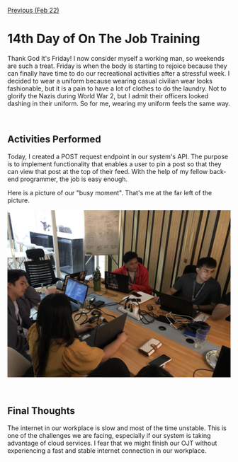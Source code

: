 [Previous (Feb 22)](./02-22-2024.md)

# 14th Day of On The Job Training

Thank God It's Friday! I now consider myself a working man, so weekends are such a treat.
Friday is when the body is starting to rejoice because they can finally have time to do
our recreational activities after a stressful week. I decided to wear a uniform because
wearing casual civilian wear looks fashionable, but it is a pain to have a lot of clothes
to do the laundry. Not to glorify the Nazis during World War 2, but I admit their officers
looked dashing in their uniform. So for me, wearing my uniform feels the same way.

<br>

## Activities Performed

Today, I created a POST request endpoint in our system's API. The purpose is to implement
functionality that enables a user to pin a post so that they can view that post at the
top of their feed. With the help of my fellow back-end programmer, the job is easy enough.

Here is a picture of our "busy moment". That's me at the far left of the picture.

![Busy Moment](./assets/img/busy-moment.jpg)

<br>

## Final Thoughts

The internet in our workplace is slow and most of the time unstable. This is one of the
challenges we are facing, especially if our system is taking advantage of cloud services.
I fear that we might finish our OJT without experiencing a fast and stable internet
connection in our workplace.
